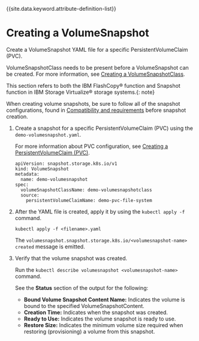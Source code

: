 
{{site.data.keyword.attribute-definition-list}}

# Creating a VolumeSnapshot

Create a VolumeSnapshot YAML file for a specific PersistentVolumeClaim (PVC).

VolumeSnapshotClass needs to be present before a VolumeSnapshot can be created. For more information, see [Creating a VolumeSnapshotClass](creating_volumesnapshotclass.md).

This section refers to both the IBM FlashCopy® function and Snapshot function in IBM Storage Virtualize® storage systems.{: note}

When creating volume snapshots, be sure to follow all of the snapshot configurations, found in [Compatibility and requirements](../installation/install_compatibility_requirements.md) before snapshot creation.

1.  Create a snapshot for a specific PersistentVolumeClaim (PVC) using the `demo-volumesnapshot.yaml`.

    For more information about PVC configuration, see [Creating a PersistentVolumeClaim (PVC)](creating_pvc.md).

    ```
    apiVersion: snapshot.storage.k8s.io/v1
    kind: VolumeSnapshot
    metadata:
      name: demo-volumesnapshot
    spec:
      volumeSnapshotClassName: demo-volumesnapshotclass
      source:
        persistentVolumeClaimName: demo-pvc-file-system
    ```

2.  After the YAML file is created, apply it by using the `kubectl apply -f` command.

    ```
    kubectl apply -f <filename>.yaml
    ```

    The `volumesnapshot.snapshot.storage.k8s.io/<volumesnapshot-name> created` message is emitted.

3.  Verify that the volume snapshot was created.

    Run the `kubectl describe volumesnapshot <volumesnapshot-name>` command.

    See the **Status** section of the output for the following:

    -   **Bound Volume Snapshot Content Name:** Indicates the volume is bound to the specified VolumeSnapshotContent.
    -   **Creation Time:** Indicates when the snapshot was created.
    -   **Ready to Use:** Indicates the volume snapshot is ready to use.
    -   **Restore Size:** Indicates the minimum volume size required when restoring (provisioning) a volume from this snapshot.
